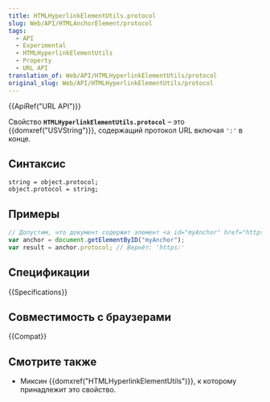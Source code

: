 ```yaml
---
title: HTMLHyperlinkElementUtils.protocol
slug: Web/API/HTMLAnchorElement/protocol
tags:
  - API
  - Experimental
  - HTMLHyperlinkElementUtils
  - Property
  - URL API
translation_of: Web/API/HTMLHyperlinkElementUtils/protocol
original_slug: Web/API/HTMLHyperlinkElementUtils/protocol
---
```


{{ApiRef("URL API")}}

Свойство **`HTMLHyperlinkElementUtils.protocol`** – это {{domxref("USVString")}}, содержащий протокол URL включая `':'` в конце.

## Синтаксис

```
string = object.protocol;
object.protocol = string;
```

## Примеры

```js
// Допустим, что документ содержит элемент <a id="myAnchor" href="https://developer.mozilla.org/en-US/HTMLHyperlinkElementUtils.protocol">
var anchor = document.getElementByID("myAnchor");
var result = anchor.protocol; // Вернёт: 'https:'
```

## Спецификации

{{Specifications}}

## Совместимость с браузерами

{{Compat}}

## Смотрите также

- Миксин {{domxref("HTMLHyperlinkElementUtils")}}, к которому принадлежит это свойство.
